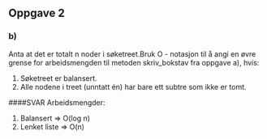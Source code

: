 ## Oppgave 2
### b)
Anta at det er totalt n noder i søketreet.Bruk O - notasjon til å angi en øvre grense for arbeidsmengden til metoden skriv_bokstav fra oppgave a), hvis:

1. Søketreet er balansert. 
2. Alle nodene i treet (unntatt én) har bare ett subtre som ikke er tomt.

####SVAR 
Arbeidsmengder:

1. Balansert => O(log n)
2. Lenket liste => O(n)

